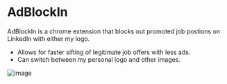 # AdBlockIn

AdBlockIn is a chrome extension that blocks out promoted job postions on LinkedIn with either my logo. 
* Allows for faster sifting of legitimate job offers with less ads.
* Can switch between my personal logo and other images.  
  


![image](https://github.com/Nestrixx/linkedIn-promoted-blocker/assets/47996825/56e314cc-129b-498d-ab48-ec3f4db7a30a)



